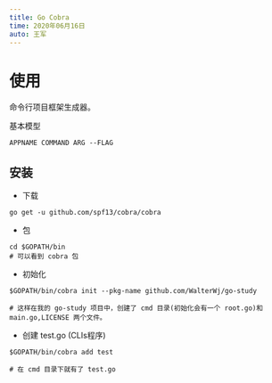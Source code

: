 ```yaml
---
title: Go Cobra
time: 2020年06月16日
auto: 王军
---
```

# 使用

命令行项目框架生成器。

基本模型

```shell
APPNAME COMMAND ARG --FLAG
```

## 安装

- 下载

```shell
go get -u github.com/spf13/cobra/cobra
```

- 包

```shell
cd $GOPATH/bin
# 可以看到 cobra 包
```

- 初始化

```shell
$GOPATH/bin/cobra init --pkg-name github.com/WalterWj/go-study

# 这样在我的 go-study 项目中，创建了 cmd 目录(初始化会有一个 root.go)和 main.go,LICENSE 两个文件。
```

- 创建 test.go (CLIs程序)

```shell
$GOPATH/bin/cobra add test

# 在 cmd 目录下就有了 test.go
```